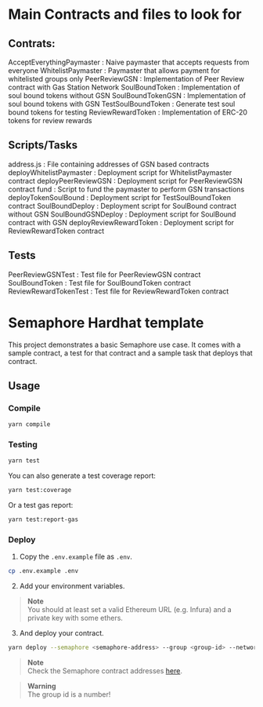 # Main Contracts and files to look for
## Contrats:
AcceptEverythingPaymaster : Naive paymaster that accepts requests from everyone
WhitelistPaymaster : Paymaster that allows payment for whitelisted groups only
PeerReviewGSN : Implementation of Peer Review contract with Gas Station Network
SoulBoundToken : Implementation of soul bound tokens without GSN
SoulBoundTokenGSN : Implementation of soul bound tokens with GSN
TestSoulBoundToken : Generate test soul bound tokens for testing
ReviewRewardToken : Implementation of ERC-20 tokens for review rewards

## Scripts/Tasks
address.js : File containing addresses of GSN based contracts
deployWhitelistPaymaster : Deployment script for WhitelistPaymaster contract
deployPeerReviewGSN : Deployment script for PeerReviewGSN contract
fund : Script to fund the paymaster to perform GSN transactions
deployTokenSoulBound : Deployment script for TestSoulBoundToken contract
SoulBoundDeploy : Deployment script for SoulBound contract without GSN
SoulBoundGSNDeploy : Deployment script for SoulBound contract with GSN
deployReviewRewardToken : Deployment script for ReviewRewardToken contract


## Tests
PeerReviewGSNTest : Test file for PeerReviewGSN contract
SoulBoundToken : Test file for SoulBoundToken contract
ReviewRewardTokenTest : Test file for ReviewRewardToken contract

# Semaphore Hardhat template

This project demonstrates a basic Semaphore use case. It comes with a sample contract, a test for that contract and a sample task that deploys that contract.

## Usage

### Compile

```bash
yarn compile
```

### Testing

```bash
yarn test
```

You can also generate a test coverage report:

```bash
yarn test:coverage
```

Or a test gas report:

```bash
yarn test:report-gas
```

### Deploy

1. Copy the `.env.example` file as `.env`.

```bash
cp .env.example .env
```

2. Add your environment variables.

> **Note**  
> You should at least set a valid Ethereum URL (e.g. Infura) and a private key with some ethers.

3. And deploy your contract.

```bash
yarn deploy --semaphore <semaphore-address> --group <group-id> --network goerli
```

> **Note**  
> Check the Semaphore contract addresses [here](https://semaphore.appliedzkp.org/docs/deployed-contracts#semaphore).

> **Warning**  
> The group id is a number!
